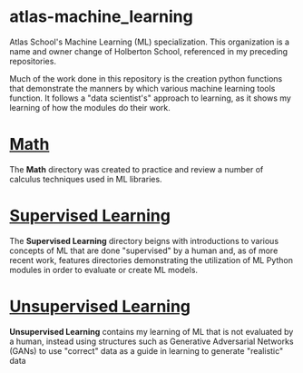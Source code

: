 # atlas-machine_learning

Atlas School's Machine Learning (ML) specialization.
This organization is a name and owner change of Holberton School, referenced in my preceding repositories.

Much of the work done in this repository is the creation python functions that demonstrate the manners by which various machine learning tools function. It follows a "data scientist's" approach to learning, as it shows my learning of how the modules do their work.


# [Math](./math/)

The **Math** directory was created to practice and review a number of calculus techniques used in ML libraries.

# [Supervised Learning](./supervised_learning/)

The **Supervised Learning** directory beigns with introductions to various concepts of ML that are done "supervised" by a human and, as of more recent work, features directories demonstrating the utilization of ML Python modules in order to evaluate or create ML models.

# [Unsupervised Learning](./unsupervised_learning/)

**Unsupervised Learning** contains my learning of ML that is not evaluated by a human, instead using structures such as Generative Adversarial Networks (GANs) to use "correct" data as a guide in learning to generate "realistic" data
